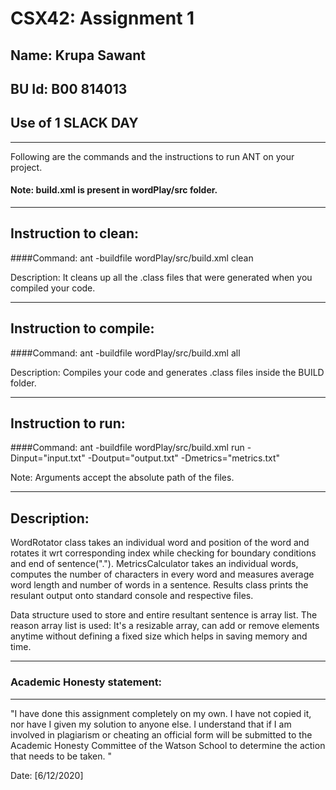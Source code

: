 # CSX42: Assignment 1
## Name: Krupa Sawant
## BU Id: B00 814013
Use of 1 SLACK DAY
-----------------------------------------------------------------------
-----------------------------------------------------------------------


Following are the commands and the instructions to run ANT on your project.
#### Note: build.xml is present in wordPlay/src folder.

-----------------------------------------------------------------------
## Instruction to clean:

####Command: ant -buildfile wordPlay/src/build.xml clean

Description: It cleans up all the .class files that were generated when you
compiled your code.

-----------------------------------------------------------------------
## Instruction to compile:

####Command: ant -buildfile wordPlay/src/build.xml all

Description: Compiles your code and generates .class files inside the BUILD folder.

-----------------------------------------------------------------------
## Instruction to run:

####Command: ant -buildfile wordPlay/src/build.xml run -Dinput="input.txt" -Doutput="output.txt" -Dmetrics="metrics.txt"

Note: Arguments accept the absolute path of the files.


-----------------------------------------------------------------------
## Description:
WordRotator class takes an individual word and position of the word and rotates it
wrt corresponding index while checking for boundary conditions and end of sentence(".").
MetricsCalculator takes an individual words, computes the number of characters in every word
and measures average word length and number of words in a sentence.
Results class prints the resulant output onto standard console and respective files.

Data structure used to store and entire resultant sentence is array list.
The reason array list is used:
It's a resizable array, can add or remove elements anytime without defining a fixed size 
which helps in saving memory and time.


-----------------------------------------------------------------------
### Academic Honesty statement:
-----------------------------------------------------------------------

"I have done this assignment completely on my own. I have not copied
it, nor have I given my solution to anyone else. I understand that if
I am involved in plagiarism or cheating an official form will be
submitted to the Academic Honesty Committee of the Watson School to
determine the action that needs to be taken. "

Date: [6/12/2020]


